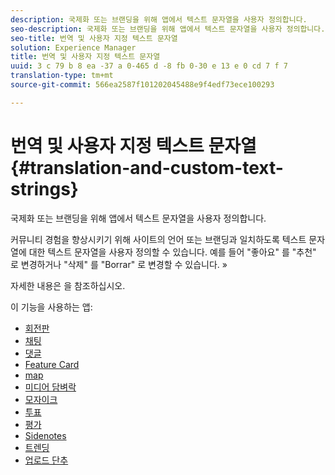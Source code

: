 ```yaml
---
description: 국제화 또는 브랜딩을 위해 앱에서 텍스트 문자열을 사용자 정의합니다.
seo-description: 국제화 또는 브랜딩을 위해 앱에서 텍스트 문자열을 사용자 정의합니다.
seo-title: 번역 및 사용자 지정 텍스트 문자열
solution: Experience Manager
title: 번역 및 사용자 지정 텍스트 문자열
uuid: 3 c 79 b 8 ea -37 a 0-465 d -8 fb 0-30 e 13 e 0 cd 7 f 7
translation-type: tm+mt
source-git-commit: 566ea2587f101202045488e9f4edf73ece100293

---
```



# 번역 및 사용자 지정 텍스트 문자열{#translation-and-custom-text-strings}

국제화 또는 브랜딩을 위해 앱에서 텍스트 문자열을 사용자 정의합니다.

커뮤니티 경험을 향상시키기 위해 사이트의 언어 또는 브랜딩과 일치하도록 텍스트 문자열에 대한 텍스트 문자열을 사용자 정의할 수 있습니다. 예를 들어 "좋아요" 를 "추천" 로 변경하거나 "삭제" 를 "Borrar" 로 변경할 수 있습니다. »

자세한 내용은 [](../c-settings-other/c-translation-sets/c-translation-sets.md#c_translation_sets)을 참조하십시오.

이 기능을 사용하는 앱:

* [회전판](../c-about-apps/c-carousel-app/c-carousel-app.md#c_carousel_app)
* [채팅](../c-about-apps/c-chat-app/c-chat-app.md#c_chat_app)
* [댓글](/help/using/c-about-apps/c-comments/c-comments.md)
* [Feature Card](../c-about-apps/c-feature-card-app/c-feature-card-app.md#c_feature_card_app)
* [map](../c-about-apps/c-map-app/c-map-app.md#c_map_app)
* [미디어 담벼락](../c-about-apps/c-media-wall-app/c-media-wall-app.md#c_media_wall_app)
* [모자이크](../c-about-apps/c-mosaic-app/c-mosaic-app.md#c_mosaic_app)
* [투표](../c-about-apps/c-polls-app/c-polls-app.md#c_polls_app)
* [평가](../c-about-apps/c-reviews-app/c-reviews-app.md#c_reviews_app)
* [Sidenotes](../c-about-apps/c-sidenotes-app/c-sidenotes-app.md#c_sidenotes_app)
* [트렌딩](../c-about-apps/c-trending-app/c-trending-app.md#c_trending_app)
* [업로드 단추](../c-about-apps/c-upload-button-app/c-upload-button-app.md#c_upload_button_app)

